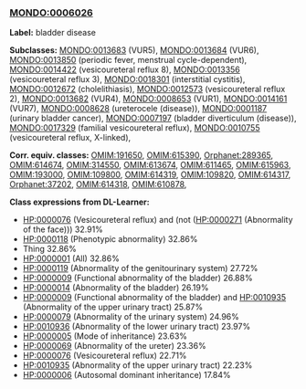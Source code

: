 
### [MONDO:0006026](http://purl.obolibrary.org/obo/MONDO_0006026)
**Label:** bladder disease

**Subclasses:** [MONDO:0013683](http://purl.obolibrary.org/obo/MONDO_0013683) (VUR5), [MONDO:0013684](http://purl.obolibrary.org/obo/MONDO_0013684) (VUR6), [MONDO:0013850](http://purl.obolibrary.org/obo/MONDO_0013850) (periodic fever, menstrual cycle-dependent), [MONDO:0014422](http://purl.obolibrary.org/obo/MONDO_0014422) (vesicoureteral reflux 8), [MONDO:0013356](http://purl.obolibrary.org/obo/MONDO_0013356) (vesicoureteral reflux 3), [MONDO:0018301](http://purl.obolibrary.org/obo/MONDO_0018301) (interstitial cystitis), [MONDO:0012672](http://purl.obolibrary.org/obo/MONDO_0012672) (cholelithiasis), [MONDO:0012573](http://purl.obolibrary.org/obo/MONDO_0012573) (vesicoureteral reflux 2), [MONDO:0013682](http://purl.obolibrary.org/obo/MONDO_0013682) (VUR4), [MONDO:0008653](http://purl.obolibrary.org/obo/MONDO_0008653) (VUR1), [MONDO:0014161](http://purl.obolibrary.org/obo/MONDO_0014161) (VUR7), [MONDO:0008628](http://purl.obolibrary.org/obo/MONDO_0008628) (ureterocele (disease)), [MONDO:0001187](http://purl.obolibrary.org/obo/MONDO_0001187) (urinary bladder cancer), [MONDO:0007197](http://purl.obolibrary.org/obo/MONDO_0007197) (bladder diverticulum (disease)), [MONDO:0017329](http://purl.obolibrary.org/obo/MONDO_0017329) (familial vesicoureteral reflux), [MONDO:0010755](http://purl.obolibrary.org/obo/MONDO_0010755) (vesicoureteral reflux, X-linked), 

**Corr. equiv. classes:** [OMIM:191650](http://purl.obolibrary.org/obo/OMIM_191650), [OMIM:615390](http://purl.obolibrary.org/obo/OMIM_615390), [Orphanet:289365](http://www.orpha.net/ORDO/Orphanet_289365), [OMIM:614674](http://purl.obolibrary.org/obo/OMIM_614674), [OMIM:314550](http://purl.obolibrary.org/obo/OMIM_314550), [OMIM:613674](http://purl.obolibrary.org/obo/OMIM_613674), [OMIM:611465](http://purl.obolibrary.org/obo/OMIM_611465), [OMIM:615963](http://purl.obolibrary.org/obo/OMIM_615963), [OMIM:193000](http://purl.obolibrary.org/obo/OMIM_193000), [OMIM:109800](http://purl.obolibrary.org/obo/OMIM_109800), [OMIM:614319](http://purl.obolibrary.org/obo/OMIM_614319), [OMIM:109820](http://purl.obolibrary.org/obo/OMIM_109820), [OMIM:614317](http://purl.obolibrary.org/obo/OMIM_614317), [Orphanet:37202](http://www.orpha.net/ORDO/Orphanet_37202), [OMIM:614318](http://purl.obolibrary.org/obo/OMIM_614318), [OMIM:610878](http://purl.obolibrary.org/obo/OMIM_610878), 

**Class expressions from DL-Learner:**

- [HP:0000076](http://purl.obolibrary.org/obo/HP_0000076) (Vesicoureteral reflux) and (not ([HP:0000271](http://purl.obolibrary.org/obo/HP_0000271) (Abnormality of the face))) 32.91%
- [HP:0000118](http://purl.obolibrary.org/obo/HP_0000118) (Phenotypic abnormality) 32.86%
- Thing 32.86%
- [HP:0000001](http://purl.obolibrary.org/obo/HP_0000001) (All) 32.86%
- [HP:0000119](http://purl.obolibrary.org/obo/HP_0000119) (Abnormality of the genitourinary system) 27.72%
- [HP:0000009](http://purl.obolibrary.org/obo/HP_0000009) (Functional abnormality of the bladder) 26.88%
- [HP:0000014](http://purl.obolibrary.org/obo/HP_0000014) (Abnormality of the bladder) 26.19%
- [HP:0000009](http://purl.obolibrary.org/obo/HP_0000009) (Functional abnormality of the bladder) and [HP:0010935](http://purl.obolibrary.org/obo/HP_0010935) (Abnormality of the upper urinary tract) 25.87%
- [HP:0000079](http://purl.obolibrary.org/obo/HP_0000079) (Abnormality of the urinary system) 24.96%
- [HP:0010936](http://purl.obolibrary.org/obo/HP_0010936) (Abnormality of the lower urinary tract) 23.97%
- [HP:0000005](http://purl.obolibrary.org/obo/HP_0000005) (Mode of inheritance) 23.63%
- [HP:0000069](http://purl.obolibrary.org/obo/HP_0000069) (Abnormality of the ureter) 23.36%
- [HP:0000076](http://purl.obolibrary.org/obo/HP_0000076) (Vesicoureteral reflux) 22.71%
- [HP:0010935](http://purl.obolibrary.org/obo/HP_0010935) (Abnormality of the upper urinary tract) 22.23%
- [HP:0000006](http://purl.obolibrary.org/obo/HP_0000006) (Autosomal dominant inheritance) 17.84%


